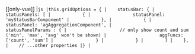 [[only-vue]]
|```js
|this.gridOptions = {
|    statusBar: {
|        statusPanels: [
|            {
|                statusPanel: 'myStatusBarComponent'
|            },
|            {
|                statusPanel: 'agAggregationComponent',
|                statusPanelParams : {
|                    // only show count and sum ('min', 'max', 'avg' won't be shown)
|                    aggFuncs: ['count', 'sum']
|                }
|            }
|        ]
|    },
|    // ...other properties
|}
|```
